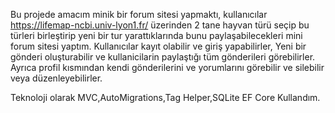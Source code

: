 Bu projede amacım minik bir forum sitesi yapmaktı, kullanıcılar https://lifemap-ncbi.univ-lyon1.fr/ üzerinden
2 tane hayvan türü seçip bu türleri birleştirip yeni bir tur yarattıklarında bunu paylaşabilecekleri mini forum sitesi yaptım.
Kullanıcılar kayıt olabilir ve giriş yapabilirler, Yeni bir gönderi oluşturabilir ve kullanicilarin paylaştığı tüm gönderileri görebilirler.
Ayrıca profil kısmından kendi gönderilerini ve yorumlarını görebilir ve silebilir veya düzenleyebilirler.

Teknoloji olarak MVC,AutoMigrations,Tag Helper,SQLite EF Core Kullandım.

